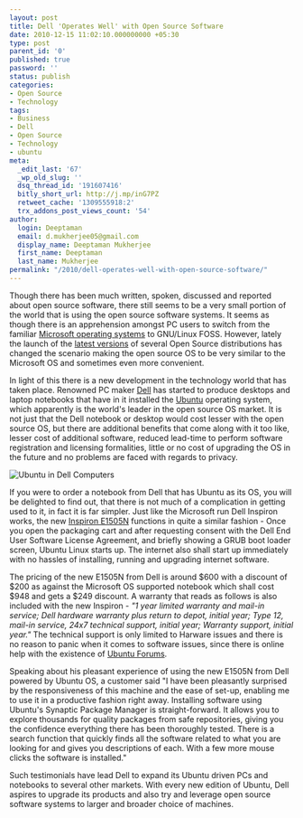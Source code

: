 ```yaml
---
layout: post
title: Dell 'Operates Well' with Open Source Software
date: 2010-12-15 11:02:10.000000000 +05:30
type: post
parent_id: '0'
published: true
password: ''
status: publish
categories:
- Open Source
- Technology
tags:
- Business
- Dell
- Open Source
- Technology
- ubuntu
meta:
  _edit_last: '67'
  _wp_old_slug: ''
  dsq_thread_id: '191607416'
  bitly_short_url: http://j.mp/inG7PZ
  retweet_cache: '1309555918:2'
  trx_addons_post_views_count: '54'
author:
  login: Deeptaman
  email: d.mukherjee05@gmail.com
  display_name: Deeptaman Mukherjee
  first_name: Deeptaman
  last_name: Mukherjee
permalink: "/2010/dell-operates-well-with-open-source-software/"
---
```

<p>Though there has been much written, spoken, discussed and reported about open source software, there still seems to be a very small portion of the world that is using the open source software systems. It seems as though there is an apprehension amongst PC users to switch from the familiar <a href="http://www.microsoft.com/windows/">Microsoft operating systems</a> to GNU/Linux FOSS. However, lately the launch of the <a href="/2010/linux-mint-10/">latest versions</a> of several Open Source distributions has changed the scenario making the open source OS to be very similar to the Microsoft OS and sometimes even more convenient. </p>
<p>In light of this there is a new development in the technology world that has taken place. Renowned PC maker <a href="http://dell.com/">Dell</a> has started to produce desktops and laptop notebooks that have in it installed the <a href="http://www.ubuntu.com/">Ubuntu</a> operating system, which apparently is the world's leader in the open source OS market. It is not just that the Dell notebook or desktop would cost lesser with the open source OS, but there are additional benefits that come along with it too like, lesser cost of additional software, reduced lead-time to perform software registration and licensing formalities, little or no cost of upgrading the OS in the future and no problems are faced with regards to privacy.</p>

<p><img src="/static/2010/12/dell-ubuntu.jpg" alt="Ubuntu in Dell Computers" class="alignright" /></p>
<p>If you were to order a notebook from Dell that has Ubuntu as its OS, you will be delighted to find out, that there is not much of a complication in getting used to it, in fact it is far simpler. Just like the Microsoft run Dell Inspiron works, the new <a href="http://www.notebookreview.com/default.asp?newsID=3722">Inspiron E1505N</a> functions in quite a similar fashion - Once you open the packaging cart and after requesting consent with the Dell End User Software License Agreement, and briefly showing a GRUB boot loader screen, Ubuntu Linux starts up. The internet also shall start up immediately with no hassles of installing, running and upgrading internet software. </p>
<p>The pricing of the new E1505N from Dell is around $600 with a discount of $200 as against the Microsoft OS supported notebook which shall cost $948 and gets a $249 discount. A warranty that reads as follows is also included with the new Inspiron - <em>"1 year limited warranty and mail-in service; Dell hardware warranty plus return to depot, initial year; Type 12, mail-in service, 24x7 technical support, initial year; Warranty support, initial year."</em> The technical support is only limited to Harware issues and there is no reason to panic when it comes to software issues, since there is online help with the existence of <a href="http://ubuntuforums.org/">Ubuntu Forums</a>. </p>
<p>Speaking about his pleasant experience of using the new E1505N from Dell powered by Ubuntu OS, a customer said "I have been pleasantly surprised by the responsiveness of this machine and the ease of set-up, enabling me to use it in a productive fashion right away. Installing software using Ubuntu's Synaptic Package Manager is straight-forward. It allows you to explore thousands for quality packages from safe repositories, giving you the confidence everything there has been thoroughly tested. There is a search function that quickly finds all the software related to what you are looking for and gives you descriptions of each. With a few more mouse clicks the software is installed."</p>
<p>Such testimonials have lead Dell to expand its Ubuntu driven PCs and notebooks to several other markets. With every new edition of Ubuntu, Dell aspires to upgrade its products and also try and leverage open source software systems to larger and broader choice of machines.</p>
